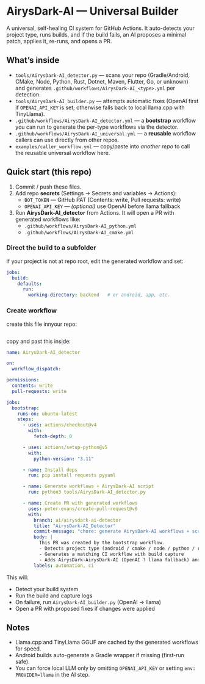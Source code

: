 # AirysDark-AI — Universal Builder

A universal, self-healing CI system for GitHub Actions. It auto-detects your project type, runs builds, and if the build fails, an AI proposes a minimal patch, applies it, re-runs, and opens a PR.

## What’s inside
- `tools/AirysDark-AI_detector.py` — scans your repo (Gradle/Android, CMake, Node, Python, Rust, Dotnet, Maven, Flutter, Go, or unknown) and generates `.github/workflows/AirysDark-AI_<type>.yml` per detection.
- `tools/AirysDark-AI_builder.py` — attempts automatic fixes (OpenAI first if `OPENAI_API_KEY` is set; otherwise falls back to local llama.cpp with TinyLlama).
- `.github/workflows/AirysDark-AI_detector.yml` — a **bootstrap** workflow you can run to generate the per-type workflows via the detector.
- `.github/workflows/AirysDark-AI_universal.yml` — a **reusable** workflow callers can use directly from other repos.
- `examples/caller_workflow.yml` — copy/paste into *another repo* to call the reusable universal workflow here.

## Quick start (this repo)
1. Commit / push these files.
2. Add repo **secrets** (Settings → Secrets and variables → Actions):
   - `BOT_TOKEN` — GitHub PAT (Contents: write, Pull requests: write)
   - `OPENAI_API_KEY` — *(optional)* use OpenAI before llama fallback
3. Run **AirysDark-AI_detector** from Actions. It will open a PR with generated workflows like:
   - `.github/workflows/AirysDark-AI_python.yml`
   - `.github/workflows/AirysDark-AI_cmake.yml`

### Direct the build to a subfolder
If your project is not at repo root, edit the generated workflow and set:
```yaml
jobs:
  build:
    defaults:
      run:
        working-directory: backend   # or android, app, etc.
```
### Create workflow
create this file innyour repo:
```y.github/workflows/autobuilder.yml
```
copy and past this inside:
```yaml
name: AirysDark-AI_detector

on:
  workflow_dispatch:

permissions:
  contents: write
  pull-requests: write

jobs:
  bootstrap:
    runs-on: ubuntu-latest
    steps:
      - uses: actions/checkout@v4
        with:
          fetch-depth: 0

      - uses: actions/setup-python@v5
        with:
          python-version: "3.11"

      - name: Install deps
        run: pip install requests pyyaml

      - name: Generate workflows + AirysDark-AI script
        run: python3 tools/AirysDark-AI_detector.py

      - name: Create PR with generated workflows
        uses: peter-evans/create-pull-request@v6
        with:
          branch: ai/airysdark-ai-detector
          title: "AirysDark-AI_Detector"
          commit-message: "chore: generate AirysDark-AI workflows + script"
          body: |
            This PR was created by the bootstrap workflow.
            - Detects project type (android / cmake / node / python / rust / dotnet / maven / flutter / go / unknown)
            - Generates a matching CI workflow with build capture
            - Adds AirysDark-AirysDark-AI (OpenAI ? llama fallback) and TinyLlama GGUF fetch
          labels: automation, ci

```

This will:
- Detect your build system
- Run the build and capture logs
- On failure, run `AirysDark-AI_builder.py` (OpenAI → llama)
- Open a PR with proposed fixes if changes were applied

## Notes
- Llama.cpp and TinyLlama GGUF are cached by the generated workflows for speed.
- Android builds auto-generate a Gradle wrapper if missing (first-run safe).
- You can force local LLM only by omitting `OPENAI_API_KEY` or setting `env: PROVIDER=llama` in the AI step.
